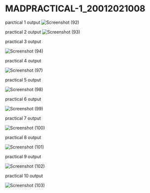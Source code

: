 # MADPRACTICAL-1_20012021008

parctical 1 output
![Screenshot (92)](https://user-images.githubusercontent.com/110705493/183282701-ec6ab6d9-6140-4e56-9e59-db84c84541bf.png)

practical 2 output
![Screenshot (93)](https://user-images.githubusercontent.com/110705493/183282717-32be2027-cd5a-49c7-8612-b05368785450.png)

practical 3 output

![Screenshot (94)](https://user-images.githubusercontent.com/110705493/183283724-10ed1547-0250-4329-9c9d-6258ca771ae0.png)

practical 4 output

![Screenshot (97)](https://user-images.githubusercontent.com/110705493/185951485-3bc9d705-cab0-4a27-9e9f-918551eafbbf.png)

practical 5 output

![Screenshot (98)](https://user-images.githubusercontent.com/110705493/185953732-e7f4ef78-8a37-4598-a991-e354f3167ff4.png)


practical 6 output

![Screenshot (99)](https://user-images.githubusercontent.com/110705493/185956943-1b9afed6-0c35-4532-9aeb-35e9d710a5fa.png)

practical 7 output

![Screenshot (100)](https://user-images.githubusercontent.com/110705493/185958144-d07e00cb-1a1f-4e71-a4e7-f061bf7d7bc6.png)


practical 8 output

![Screenshot (101)](https://user-images.githubusercontent.com/110705493/185959445-a047cf5b-2d14-43ec-8479-507cee8d437a.png)

practical 9 output

![Screenshot (102)](https://user-images.githubusercontent.com/110705493/185960182-ebfab249-eb56-4eee-9233-77828699e224.png)

practical 10 output

![Screenshot (103)](https://user-images.githubusercontent.com/110705493/185964288-8bf1b1d0-1ab6-4137-b7b1-d9b4e4097298.png)

